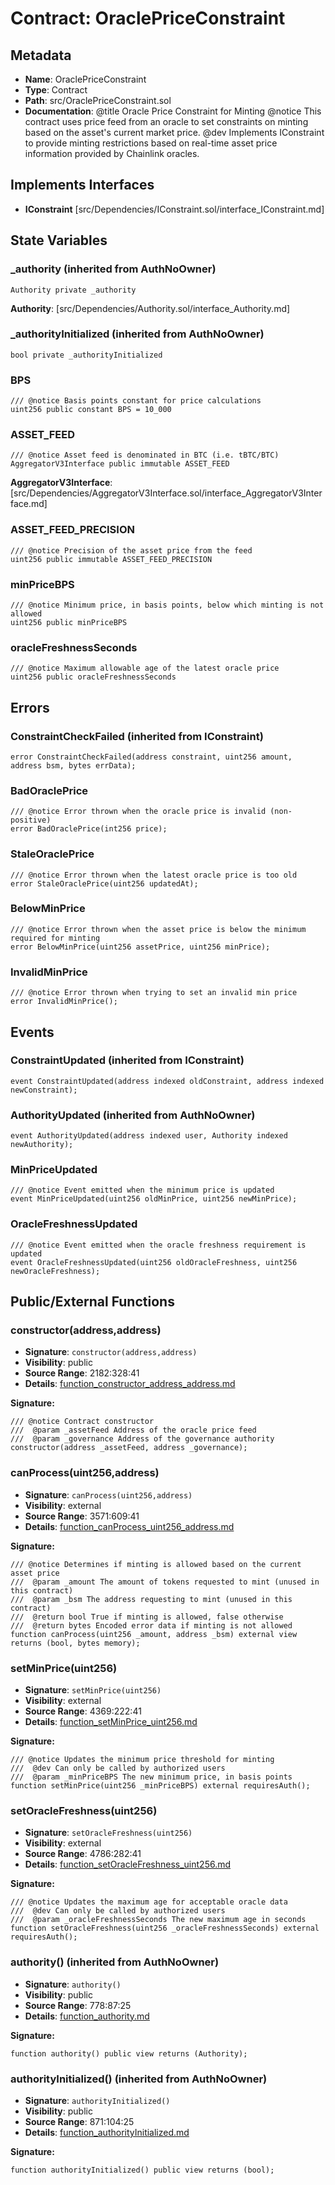 # Contract: OraclePriceConstraint

## Metadata

- **Name**: OraclePriceConstraint
- **Type**: Contract
- **Path**: src/OraclePriceConstraint.sol
- **Documentation**: @title Oracle Price Constraint for Minting
   @notice This contract uses price feed from an oracle to set constraints on minting based on the asset's current market price.
   @dev Implements IConstraint to provide minting restrictions based on real-time asset price information provided by Chainlink oracles.

## Implements Interfaces

- **IConstraint** [src/Dependencies/IConstraint.sol/interface_IConstraint.md]

## State Variables

### _authority (inherited from AuthNoOwner)

```solidity
Authority private _authority
```

**Authority**: [src/Dependencies/Authority.sol/interface_Authority.md]

### _authorityInitialized (inherited from AuthNoOwner)

```solidity
bool private _authorityInitialized
```

### BPS

```solidity
/// @notice Basis points constant for price calculations
uint256 public constant BPS = 10_000
```

### ASSET_FEED

```solidity
/// @notice Asset feed is denominated in BTC (i.e. tBTC/BTC)
AggregatorV3Interface public immutable ASSET_FEED
```

**AggregatorV3Interface**: [src/Dependencies/AggregatorV3Interface.sol/interface_AggregatorV3Interface.md]

### ASSET_FEED_PRECISION

```solidity
/// @notice Precision of the asset price from the feed
uint256 public immutable ASSET_FEED_PRECISION
```

### minPriceBPS

```solidity
/// @notice Minimum price, in basis points, below which minting is not allowed
uint256 public minPriceBPS
```

### oracleFreshnessSeconds

```solidity
/// @notice Maximum allowable age of the latest oracle price
uint256 public oracleFreshnessSeconds
```

## Errors

### ConstraintCheckFailed (inherited from IConstraint)

```solidity
error ConstraintCheckFailed(address constraint, uint256 amount, address bsm, bytes errData);
```

### BadOraclePrice

```solidity
/// @notice Error thrown when the oracle price is invalid (non-positive)
error BadOraclePrice(int256 price);
```

### StaleOraclePrice

```solidity
/// @notice Error thrown when the latest oracle price is too old
error StaleOraclePrice(uint256 updatedAt);
```

### BelowMinPrice

```solidity
/// @notice Error thrown when the asset price is below the minimum required for minting
error BelowMinPrice(uint256 assetPrice, uint256 minPrice);
```

### InvalidMinPrice

```solidity
/// @notice Error thrown when trying to set an invalid min price
error InvalidMinPrice();
```

## Events

### ConstraintUpdated (inherited from IConstraint)

```solidity
event ConstraintUpdated(address indexed oldConstraint, address indexed newConstraint);
```

### AuthorityUpdated (inherited from AuthNoOwner)

```solidity
event AuthorityUpdated(address indexed user, Authority indexed newAuthority);
```

### MinPriceUpdated

```solidity
/// @notice Event emitted when the minimum price is updated
event MinPriceUpdated(uint256 oldMinPrice, uint256 newMinPrice);
```

### OracleFreshnessUpdated

```solidity
/// @notice Event emitted when the oracle freshness requirement is updated
event OracleFreshnessUpdated(uint256 oldOracleFreshness, uint256 newOracleFreshness);
```

## Public/External Functions

### constructor(address,address)

- **Signature**: `constructor(address,address)`
- **Visibility**: public
- **Source Range**: 2182:328:41
- **Details**: [function_constructor_address_address.md](./function_constructor_address_address.md)

**Signature:**
```solidity
/// @notice Contract constructor
///  @param _assetFeed Address of the oracle price feed
///  @param _governance Address of the governance authority
constructor(address _assetFeed, address _governance);
```

### canProcess(uint256,address)

- **Signature**: `canProcess(uint256,address)`
- **Visibility**: external
- **Source Range**: 3571:609:41
- **Details**: [function_canProcess_uint256_address.md](./function_canProcess_uint256_address.md)

**Signature:**
```solidity
/// @notice Determines if minting is allowed based on the current asset price
///  @param _amount The amount of tokens requested to mint (unused in this contract)
///  @param _bsm The address requesting to mint (unused in this contract)
///  @return bool True if minting is allowed, false otherwise
///  @return bytes Encoded error data if minting is not allowed
function canProcess(uint256 _amount, address _bsm) external view returns (bool, bytes memory);
```

### setMinPrice(uint256)

- **Signature**: `setMinPrice(uint256)`
- **Visibility**: external
- **Source Range**: 4369:222:41
- **Details**: [function_setMinPrice_uint256.md](./function_setMinPrice_uint256.md)

**Signature:**
```solidity
/// @notice Updates the minimum price threshold for minting
///  @dev Can only be called by authorized users
///  @param _minPriceBPS The new minimum price, in basis points
function setMinPrice(uint256 _minPriceBPS) external requiresAuth();
```

### setOracleFreshness(uint256)

- **Signature**: `setOracleFreshness(uint256)`
- **Visibility**: external
- **Source Range**: 4786:282:41
- **Details**: [function_setOracleFreshness_uint256.md](./function_setOracleFreshness_uint256.md)

**Signature:**
```solidity
/// @notice Updates the maximum age for acceptable oracle data
///  @dev Can only be called by authorized users
///  @param _oracleFreshnessSeconds The new maximum age in seconds
function setOracleFreshness(uint256 _oracleFreshnessSeconds) external requiresAuth();
```

### authority() (inherited from AuthNoOwner)

- **Signature**: `authority()`
- **Visibility**: public
- **Source Range**: 778:87:25
- **Details**: [function_authority.md](./function_authority.md)

**Signature:**
```solidity
function authority() public view returns (Authority);
```

### authorityInitialized() (inherited from AuthNoOwner)

- **Signature**: `authorityInitialized()`
- **Visibility**: public
- **Source Range**: 871:104:25
- **Details**: [function_authorityInitialized.md](./function_authorityInitialized.md)

**Signature:**
```solidity
function authorityInitialized() public view returns (bool);
```
